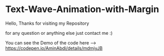 # Text-Wave-Animation-with-Margin
Hello,
Thanks for visiting my Repository

for any question or anything else just contact me :)

You can see the Demo of the code here --> https://codepen.io/AminAbdi/details/mdmjyJB
